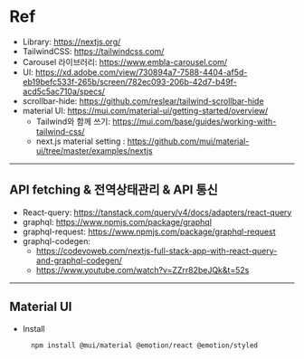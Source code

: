 
# Ref

- Library: <https://nextjs.org/>
- TailwindCSS: <https://tailwindcss.com/>
- Carousel 라이브러리: <https://www.embla-carousel.com/>
- UI: <https://xd.adobe.com/view/730894a7-7588-4404-af5d-eb19befc533f-265b/screen/782ec093-206b-42d7-b49f-acd5c5ac710a/specs/>
- scrollbar-hide: <https://github.com/reslear/tailwind-scrollbar-hide>
- material UI: <https://mui.com/material-ui/getting-started/overview/>
  - Tailwind와 함께 쓰기: <https://mui.com/base/guides/working-with-tailwind-css/>
  - next.js material setting : <https://github.com/mui/material-ui/tree/master/examples/nextjs>
---

## API fetching & 전역상태관리 & API 통신 
  - React-query: <https://tanstack.com/query/v4/docs/adapters/react-query>
  - graphql: <https://www.npmjs.com/package/graphql>
  - graphql-request: <https://www.npmjs.com/package/graphql-request>
  - graphql-codegen:
    - <https://codevoweb.com/nextjs-full-stack-app-with-react-query-and-graphql-codegen/>
    - <https://www.youtube.com/watch?v=ZZrr82beJQk&t=52s>
---

## Material UI
- Install
  ```shell
    npm install @mui/material @emotion/react @emotion/styled
  ```